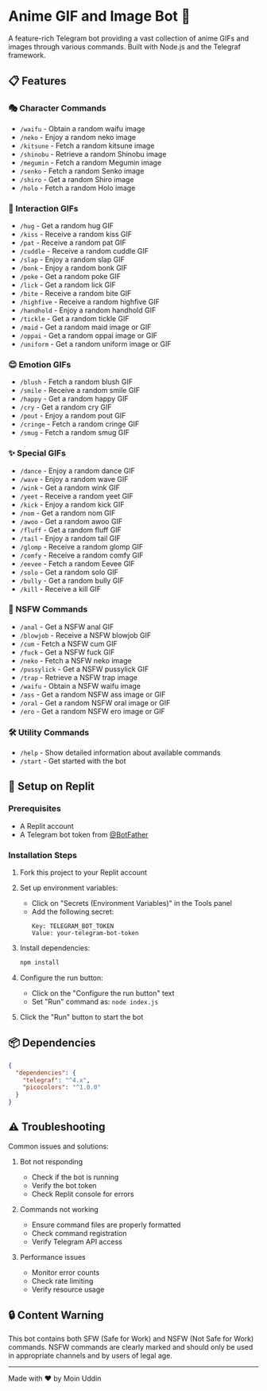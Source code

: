 # Anime GIF and Image Bot 🤖

A feature-rich Telegram bot providing a vast collection of anime GIFs and images through various commands. Built with Node.js and the Telegraf framework.

## 📋 Features

### 🎭 Character Commands
- `/waifu` - Obtain a random waifu image
- `/neko` - Enjoy a random neko image
- `/kitsune` - Fetch a random kitsune image
- `/shinobu` - Retrieve a random Shinobu image
- `/megumin` - Fetch a random Megumin image
- `/senko` - Fetch a random Senko image
- `/shiro` - Get a random Shiro image
- `/holo` - Fetch a random Holo image

### 💝 Interaction GIFs
- `/hug` - Get a random hug GIF
- `/kiss` - Receive a random kiss GIF
- `/pat` - Receive a random pat GIF
- `/cuddle` - Receive a random cuddle GIF
- `/slap` - Enjoy a random slap GIF
- `/bonk` - Enjoy a random bonk GIF
- `/poke` - Get a random poke GIF
- `/lick` - Get a random lick GIF
- `/bite` - Receive a random bite GIF
- `/highfive` - Receive a random highfive GIF
- `/handhold` - Enjoy a random handhold GIF
- `/tickle` - Get a random tickle GIF
- `/maid` - Get a random maid image or GIF
- `/oppai` - Get a random oppai image or GIF
- `/uniform` - Get a random uniform image or GIF

### 😊 Emotion GIFs
- `/blush` - Fetch a random blush GIF
- `/smile` - Receive a random smile GIF
- `/happy` - Get a random happy GIF
- `/cry` - Get a random cry GIF
- `/pout` - Enjoy a random pout GIF
- `/cringe` - Fetch a random cringe GIF
- `/smug` - Fetch a random smug GIF

### ✨ Special GIFs
- `/dance` - Enjoy a random dance GIF
- `/wave` - Enjoy a random wave GIF
- `/wink` - Get a random wink GIF
- `/yeet` - Receive a random yeet GIF
- `/kick` - Enjoy a random kick GIF
- `/nom` - Get a random nom GIF
- `/awoo` - Get a random awoo GIF
- `/fluff` - Get a random fluff GIF
- `/tail` - Enjoy a random tail GIF
- `/glomp` - Receive a random glomp GIF
- `/comfy` - Receive a random comfy GIF
- `/eevee` - Fetch a random Eevee GIF
- `/solo` - Get a random solo GIF
- `/bully` - Get a random bully GIF
- `/kill` - Receive a kill GIF

### 🔞 NSFW Commands
- `/anal` - Get a NSFW anal GIF
- `/blowjob` - Receive a NSFW blowjob GIF
- `/cum` - Fetch a NSFW cum GIF
- `/fuck` - Get a NSFW fuck GIF
- `/neko` - Fetch a NSFW neko image
- `/pussylick` - Get a NSFW pussylick GIF
- `/trap` - Retrieve a NSFW trap image
- `/waifu` - Obtain a NSFW waifu image
- `/ass` - Get a random NSFW ass image or GIF
- `/oral` - Get a random NSFW oral image or GIF
- `/ero` - Get a random NSFW ero image or GIF

### 🛠️ Utility Commands
- `/help` - Show detailed information about available commands
- `/start` - Get started with the bot

## 🚀 Setup on Replit

### Prerequisites
- A Replit account
- A Telegram bot token from [@BotFather](https://t.me/BotFather)

### Installation Steps

1. Fork this project to your Replit account

2. Set up environment variables:
   - Click on "Secrets (Environment Variables)" in the Tools panel
   - Add the following secret:
     ```
     Key: TELEGRAM_BOT_TOKEN
     Value: your-telegram-bot-token
     ```

3. Install dependencies:
   ```bash
   npm install
   ```

4. Configure the run button:
   - Click on the "Configure the run button" text
   - Set "Run" command as: `node index.js`

5. Click the "Run" button to start the bot

## 📦 Dependencies

```json
{
  "dependencies": {
    "telegraf": "^4.x",
    "picocolors": "^1.0.0"
  }
}
```

## ⚠️ Troubleshooting

Common issues and solutions:

1. Bot not responding
   - Check if the bot is running
   - Verify the bot token
   - Check Replit console for errors

2. Commands not working
   - Ensure command files are properly formatted
   - Check command registration
   - Verify Telegram API access

3. Performance issues
   - Monitor error counts
   - Check rate limiting
   - Verify resource usage

## 🔒 Content Warning

This bot contains both SFW (Safe for Work) and NSFW (Not Safe for Work) commands. NSFW commands are clearly marked and should only be used in appropriate channels and by users of legal age.

---
Made with ❤️ by Moin Uddin